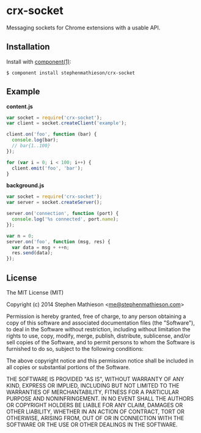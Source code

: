 
# crx-socket

  Messaging sockets for Chrome extensions with a usable API.

## Installation

  Install with [component(1)](http://component.io):

    $ component install stephenmathieson/crx-socket

## Example

  **content.js**

```js
var socket = require('crx-socket');
var client = socket.createClient('example');

client.on('foo', function (bar) {
  console.log(bar);
  // bar{1..100}
});

for (var i = 0; i < 100; i++) {
  client.emit('foo', 'bar');
}

```

  **background.js**

```js
var socket = require('crx-socket');
var server = socket.createServer();

server.on('connection', function (port) {
  console.log('%s connected', port.name);
});

var n = 0;
server.on('foo', function (msg, res) {
  var data = msg + ++n;
  res.send(data);
});
```

## License

  The MIT License (MIT)

  Copyright (c) 2014 Stephen Mathieson &lt;me@stephenmathieson.com&gt;

  Permission is hereby granted, free of charge, to any person obtaining a copy
  of this software and associated documentation files (the "Software"), to deal
  in the Software without restriction, including without limitation the rights
  to use, copy, modify, merge, publish, distribute, sublicense, and/or sell
  copies of the Software, and to permit persons to whom the Software is
  furnished to do so, subject to the following conditions:

  The above copyright notice and this permission notice shall be included in
  all copies or substantial portions of the Software.

  THE SOFTWARE IS PROVIDED "AS IS", WITHOUT WARRANTY OF ANY KIND, EXPRESS OR
  IMPLIED, INCLUDING BUT NOT LIMITED TO THE WARRANTIES OF MERCHANTABILITY,
  FITNESS FOR A PARTICULAR PURPOSE AND NONINFRINGEMENT. IN NO EVENT SHALL THE
  AUTHORS OR COPYRIGHT HOLDERS BE LIABLE FOR ANY CLAIM, DAMAGES OR OTHER
  LIABILITY, WHETHER IN AN ACTION OF CONTRACT, TORT OR OTHERWISE, ARISING FROM,
  OUT OF OR IN CONNECTION WITH THE SOFTWARE OR THE USE OR OTHER DEALINGS IN
  THE SOFTWARE.